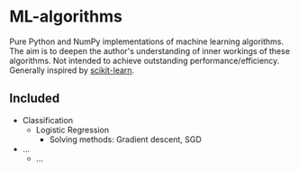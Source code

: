 # ML-algorithms
Pure Python and NumPy implementations of machine learning algorithms.
The aim is to deepen the author's understanding of inner workings of these algorithms.
Not intended to achieve outstanding performance/efficiency.
Generally inspired by [scikit-learn](https://github.com/scikit-learn/scikit-learn).
## Included
- Classification
  * Logistic Regression
    * Solving methods: Gradient descent, SGD
- ...
  * ...
